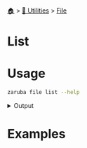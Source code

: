 <!--startTocheader-->
[🏠](../../README.md) > [🔧 Utilities](../README.md) > [File](README.md)
# List
<!--endTocHeader-->

# Usage

<!--startCode-->
```bash
zaruba file list --help
```
 
<details>
<summary>Output</summary>
 
```````
list files/folders in a path

Usage:
  zaruba file list <path> [flags]

Flags:
  -h, --help   help for list
```````
</details>
<!--endCode-->

# Examples

<!--startTocSubTopic-->
<!--endTocSubTopic-->